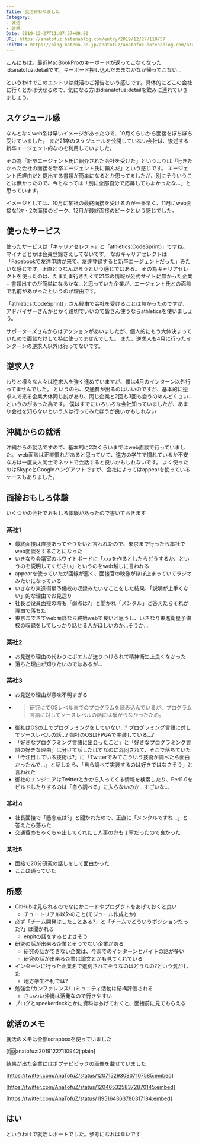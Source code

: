 ```yaml
---
Title: 就活終わりました
Category:
- 就活
- 雑感
Date: 2019-12-27T11:07:57+09:00
URL: https://anatofuz.hatenablog.com/entry/2019/12/27/110757
EditURL: https://blog.hatena.ne.jp/anatofuz/anatofuz.hatenablog.com/atom/entry/26006613489487187
---
```


こんにちは。最近MacBookProのキーボードが返ってこなくなったid:anatofuz:detailです。キーボード押し込んだままなかなか帰ってこない...

というわけでこのエントリは就活のご報告という感じです。具体的にどこの会社に行くとかは伏せるので、気になる方はid:anatofuz:detailを飲みに連れていきましょう。


## スケジュール感

なんとなくweb系は早いイメージがあったので、10月くらいから面接をぼちぼち受けていました。
まだ21卒のスケジュールを公開していない会社は、後述する新卒エージェント的なのを利用していました。

その為「新卒エージェント氏に紹介された会社を受けた」というよりは「行きたかった会社の面接を新卒エージェント氏に頼んだ」という感じです。
エージェント氏経由だと提出する書類が簡単になるとか思ってましたが、別にそういうことは無かったので、今となっては「別に全部自分で応募してもよかったな...」と思っています。

イメージとしては、10月に某社の最終面接を受けるのが一番早く、11月にweb面接な1次・2次面接のピーク、12月が最終面接のピークという感じでした。

## 使ったサービス

使ったサービスは「キャリアセレクト」と「athletics(CodeSprint)」ですね。マイナビとかは会員登録さえしてないです。
なおキャリアセレクトは「Facebookで友達申請が来て、友達登録すると新卒エージェントだった」みたいな感じです。正直どうなんだろうという感じではある。
その為キャリアセレクトを使ったのは、たまたま行きたくて21卒の情報が公式サイトに無かった企業 + 書類出すのが簡単になるかな…と思っていた企業が、エージェント氏との面談で名前があがったというのが理由です。

「athletics(CodeSprint)」さん経由で会社を受けることは無かったのですが、アドバイザーさんがとかく親切でいいので皆さん使うならathleticsを使いましょう。

サポーターズさんからはアクションがあいましたが、個人的にもう大体決まっていたので面談だけして特に使ってませんでした。
また、逆求人も4月に行ったインターンの逆求人以外は行ってないです。

## 逆求人?

わりと様々な人々は逆求人を強く進めていますが、僕は4月のインターン以外行ってませんでした。
というのも、交通費が出るのはいいのですが、基本的に逆求人で来る企業大体同じ説があり、同じ企業と2回も3回も会うのめんどくさい...というのがあった為です。
僕はすでにいろいろな会社知っていましたが、あまり会社を知らないという人は行ってみたほうが良いかもしれない


## 沖縄からの就活

沖縄からの就活ですので、基本的に2次くらいまではweb面談で行っていました。
web面談は正直慣れがあると思っていて、遠方の学生で慣れているか不安な方は一度友人同士でネットで会話すると良いかもしれないです。
よく使ったのはSkypeとGoogleハングアウトですが、会社によってはappearを使っているケースもありました。

## 面接おもしろ体験

いくつかの会社でおもしろ体験があったので書いておきます

### 某社1

- 最終面接は直接あってやりたいと言われたので、東京まで行ったら本社でweb面談をすることになった
- いきなり会議室のホワイトボードに「xxxを作るとしたらどうするか、というのを説明してください」というのをweb越しに言われる
- appearを使っていたが回線が悪く、面接官の映像がほぼ止まっていてラジオみたいになっている
- いきなり東進衛星予備校の収録みたいなことをした結果、「説明が上手くない」的な理由でお見送り
- 社長と役員面接の時も「弱点は?」と聞かれ「メンタル」と答えたらそれが理由で落ちた
- 東京まできてweb面談なら終始webで良いと思うし、いきなり東進衛星予備校の収録をしてしっかり話せる人がほしいのか...そうか...

### 某社2
- お見送り理由の代わりにポエムが送りつけられて精神衛生上良くなかった
- 落ちた理由が知りたいのではあるが...

### 某社3
- お見送り理由が意味不明すぎる
- > 研究にてOSレベルまでのプログラムを読み込んでいるが、プログラム言語に対してソースレベルの話には繋がらなかったため。
- 御社はOSの上でプログラミングをしていない...? プログラミング言語に対してソースレベルの話...? 御社のOSはFPGAで実装している...?
- 「好きなプログラミング言語に出会ったこと」と「好きなプログラミング言語の好きな理由」は分けて話したはずなのに混同されて、そこで落ちていた
- 「今注目している技術は?」に「Twitterでみてこういう技術が調べたら面白かったんで...」と話したら、「自ら調べて実装するのは好きではなさそう」と言われた
- 御社のエンジニアはTwitterとかから入ってくる情報を検索したり、Perl1.0をビルドしたりするのは「自ら調べる」に入らないのか...すごいな...

### 某社4
- 社長面接で「懸念点は?」と聞かれたので、正直に「メンタルですね...」と答えたら落ちた
- 交通費めちゃくちゃ出してくれたし人事の方も丁寧だったので良かった

### 某社5
- 面接で20分研究の話しをして面白かった
- ここは通っていた

## 所感
- GitHubは見られるのでなにかコードやプロダクトをあげておくと良い
   - チュートリアル以外のこと(モジュール作成とか)
- 必ず「チーム開発はしたことある?」と「チームでどういうポジションだった?」は聞かれる
  - enpitの話をするとよさそう
- 研究の話が出来る企業とそうでない企業がある
  - 研究の話ができない企業は、今までのインターンとバイトの話が多い
  - 研究の話が出来る企業は論文とかも見てくれている
- インターンに行った企業名で選別されてそうなのはどうなの?という気がした
  - 地方学生不利では?
- 勉強会/カンファレンス/コミュニティ活動は結構評価される
  - さいわい沖縄は活発なので行きやすい
- ブログとspeekerdeckとかに資料はあげておくと、面接前に見てもらえる

## 就活のメモ

就活のメモは全部scrapboxを使っていました

[f:id:anatofuz:20191227110942j:plain]

結果が出た企業にはポプテピピックの画像を載せていました

[https://twitter.com/AnaTofuZ/status/1207152930807107585:embed]

[https://twitter.com/AnaTofuZ/status/1204653258372870145:embed]


[https://twitter.com/AnaTofuZ/status/1195164363780317184:embed]


## はい

というわけで就活レポートでした。参考になれば幸いです


